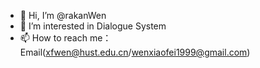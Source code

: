 - 👋 Hi, I’m @rakanWen
- 👀 I’m interested in Dialogue System
- 📫 How to reach me：Email(xfwen@hust.edu.cn/wenxiaofei1999@gmail.com)
